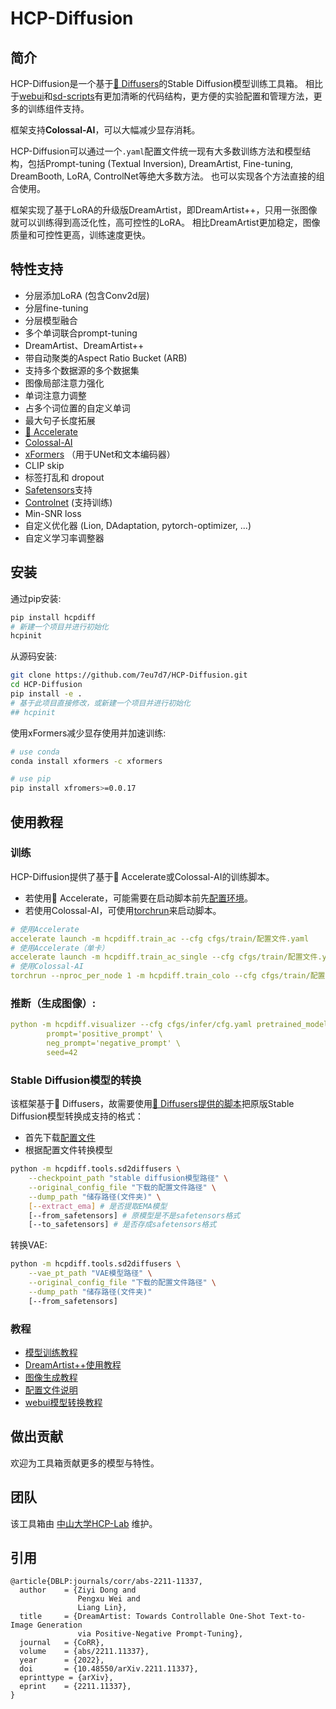 # HCP-Diffusion

## 简介
HCP-Diffusion是一个基于[🤗 Diffusers](https://github.com/huggingface/diffusers)的Stable Diffusion模型训练工具箱。
相比于[webui](https://github.com/AUTOMATIC1111/stable-diffusion-webui)和[sd-scripts](https://github.com/kohya-ss/sd-scripts)有更加清晰的代码结构，更方便的实验配置和管理方法，更多的训练组件支持。

框架支持**Colossal-AI**，可以大幅减少显存消耗。

HCP-Diffusion可以通过一个```.yaml```配置文件统一现有大多数训练方法和模型结构，包括Prompt-tuning (Textual Inversion), DreamArtist, Fine-tuning, DreamBooth, LoRA, ControlNet等绝大多数方法。
也可以实现各个方法直接的组合使用。

框架实现了基于LoRA的升级版DreamArtist，即DreamArtist++，只用一张图像就可以训练得到高泛化性，高可控性的LoRA。
相比DreamArtist更加稳定，图像质量和可控性更高，训练速度更快。

## 特性支持

* 分层添加LoRA (包含Conv2d层)
* 分层fine-tuning
* 分层模型融合
* 多个单词联合prompt-tuning
* DreamArtist、DreamArtist++
* 带自动聚类的Aspect Ratio Bucket (ARB)
* 支持多个数据源的多个数据集
* 图像局部注意力强化
* 单词注意力调整
* 占多个词位置的自定义单词
* 最大句子长度拓展
* [🤗 Accelerate](https://github.com/huggingface/accelerate)
* [Colossal-AI](https://github.com/hpcaitech/ColossalAI)
* [xFormers](https://github.com/facebookresearch/xformers) （用于UNet和文本编码器）
* CLIP skip
* 标签打乱和 dropout
* [Safetensors](https://github.com/huggingface/safetensors)支持
* [Controlnet](https://github.com/lllyasviel/ControlNet) (支持训练)
* Min-SNR loss
* 自定义优化器 (Lion, DAdaptation, pytorch-optimizer, ...)
* 自定义学习率调整器

## 安装
通过pip安装:
```bash
pip install hcpdiff
# 新建一个项目并进行初始化
hcpinit
```

从源码安装:
```bash
git clone https://github.com/7eu7d7/HCP-Diffusion.git
cd HCP-Diffusion
pip install -e .
# 基于此项目直接修改，或新建一个项目并进行初始化
## hcpinit
```

使用xFormers减少显存使用并加速训练:
```bash
# use conda
conda install xformers -c xformers

# use pip
pip install xfromers>=0.0.17
```

## 使用教程

### 训练

HCP-Diffusion提供了基于🤗 Accelerate或Colossal-AI的训练脚本。
+ 若使用🤗 Accelerate，可能需要在启动脚本前先[配置环境](https://github.com/huggingface/accelerate/tree/main#launching-script)。
+ 若使用Colossal-AI，可使用[torchrun](https://pytorch.org/docs/stable/elastic/run.html)来启动脚本。

```yaml
# 使用Accelerate
accelerate launch -m hcpdiff.train_ac --cfg cfgs/train/配置文件.yaml
# 使用Accelerate（单卡）
accelerate launch -m hcpdiff.train_ac_single --cfg cfgs/train/配置文件.yaml
# 使用Colossal-AI
torchrun --nproc_per_node 1 -m hcpdiff.train_colo --cfg cfgs/train/配置文件.yaml
```

### 推断（生成图像）:
```yaml
python -m hcpdiff.visualizer --cfg cfgs/infer/cfg.yaml pretrained_model=pretrained_model_path \
        prompt='positive_prompt' \
        neg_prompt='negative_prompt' \
        seed=42
```

### Stable Diffusion模型的转换
该框架基于🤗 Diffusers，故需要使用[🤗 Diffusers提供的脚本](https://github.com/huggingface/diffusers/blob/main/scripts/convert_original_stable_diffusion_to_diffusers.py)把原版Stable Diffusion模型转换成支持的格式：
+ 首先下载[配置文件](https://huggingface.co/runwayml/stable-diffusion-v1-5/blob/main/v1-inference.yaml)
+ 根据配置文件转换模型

```bash
python -m hcpdiff.tools.sd2diffusers \
    --checkpoint_path "stable diffusion模型路径" \
    --original_config_file "下载的配置文件路径" \
    --dump_path "储存路径(文件夹)" \
    [--extract_ema] # 是否提取EMA模型
    [--from_safetensors] # 原模型是不是safetensors格式
    [--to_safetensors] # 是否存成safetensors格式
```

转换VAE:
```bash
python -m hcpdiff.tools.sd2diffusers \
    --vae_pt_path "VAE模型路径" \
    --original_config_file "下载的配置文件路径" \
    --dump_path "储存路径(文件夹)"
    [--from_safetensors]
```

### 教程
+ [模型训练教程](doc/guide_train_cn.md)
+ [DreamArtist++使用教程](doc/guide_DA_cn.md)
+ [图像生成教程](doc/guide_infer_cn.md)
+ [配置文件说明](doc/guide_cfg_cn.md)
+ [webui模型转换教程](doc/guide_webui_lora_cn.md)

## 做出贡献

欢迎为工具箱贡献更多的模型与特性。

## 团队

该工具箱由 [中山大学HCP-Lab](https://www.sysu-hcp.net/) 维护。

## 引用

```
@article{DBLP:journals/corr/abs-2211-11337,
  author    = {Ziyi Dong and
               Pengxu Wei and
               Liang Lin},
  title     = {DreamArtist: Towards Controllable One-Shot Text-to-Image Generation
               via Positive-Negative Prompt-Tuning},
  journal   = {CoRR},
  volume    = {abs/2211.11337},
  year      = {2022},
  doi       = {10.48550/arXiv.2211.11337},
  eprinttype = {arXiv},
  eprint    = {2211.11337},
}
```